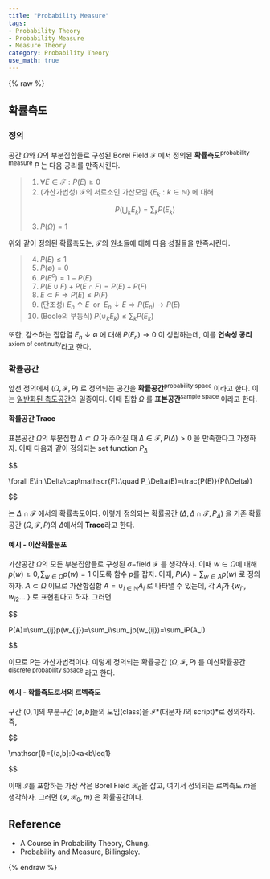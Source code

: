 ```yaml
---
title: "Probability Measure"
tags:
- Probability Theory
- Probability Measure
- Measure Theory
category: Probability Theory
use_math: true
---
```

{% raw %}

## 확률측도
### 정의
공간 $\Omega$와 $\Omega$의 부분집합들로 구성된 Borel Field $\mathscr{F}$ 에서 정의된 **확률측도**<sup>probability measure</sup> $P$ 는 다음 공리를 만족시킨다.   
> 1. $\forall E\in \mathscr{F}: P(E)\geq 0$   
> 2. (가산가법성) $\mathscr{F}$의 서로소인 가산모임 {$E_k:k\in \mathbb{N}$} 에 대해   
> 
> $$P\biggl(\bigcup_k E_k\biggr)=\sum_k P(E_k)$$   
> 
> 3. $P(\Omega)=1$   

위와 같이 정의된 확률측도는, $\mathscr{F}$의 원소들에 대해 다음 성질들을 만족시킨다.   
> 4. $P(E)\leq 1$
> 5. $P(\emptyset)=0$
> 6. $P(E^c)=1-P(E)$
> 7. $P(E\cup F)+P(E\cap F)=P(E)+P(F)$
> 8. $E\subset F\Rightarrow P(E)\leq P(F)$
> 9. (단조성) $E_n\uparrow E\; \text{ or }\; E_n\downarrow E\Rightarrow P(E_n)\to P(E)$
> 10. (Boole의 부등식) $P(\cup_k E_k)\leq \sum_k P(E_k)$   

또한, 감소하는 집합열 $E_n\downarrow\emptyset$ 에 대해 $P(E_n)\to 0$ 이 성립하는데, 이를 **연속성 공리**<sup>axiom of continuity</sup>라고 한다.

### 확률공간
앞선 정의에서 $(\Omega,\mathscr{F},P)$ 로 정의되는 공간을 **확률공간**<sup>probability space</sup> 이라고 한다. 이는 [일반화된 측도공간](https://ddangchani.github,io/math/gms_1)의 일종이다. 이때 집합 $\Omega$ 를 **표본공간**<sup>sample space</sup> 이라고 한다.   
#### 확률공간 Trace
표본공간 $\Omega$의 부분집합 $\Delta\subset\Omega$ 가 주어질 때 $\Delta\in\mathscr{F},P(\Delta)>0$ 을 만족한다고 가정하자. 이때 다음과 같이 정의되는 set function $P_\Delta$   

$$

\forall E\in \Delta\cap\mathscr{F}:\quad P_\Delta(E)=\frac{P(E)}{P(\Delta)}

$$   

는 $\Delta\cap\mathscr{F}$ 에서의 확률측도이다. 이렇게 정의되는 확률공간 $(\Delta,\Delta\cap\mathscr{F},P_\Delta)$ 을 기존 확률공간 $(\Omega,\mathscr{F},P)$의 $\Delta$에서의 **Trace**라고 한다.    

#### 예시 - 이산확률분포
가산공간 $\Omega$의 모든 부분집합들로 구성된 $\sigma-$field $\mathscr{F}$ 를 생각하자. 이때 $w\in\Omega$에 대해 $p(w)\geq 0, \sum_{w\in\Omega}p(w)=1$ 이도록 함수 $p$를 잡자. 이때, $P(A)=\sum_{w\in A}p(w)$ 로 정의하자. $A\subset\Omega$ 이므로 가산합집합 $A=\cup_{i\in\mathbb{N}}A_i$ 로 나타낼 수 있는데, 각 $A_i$가 {$w_{i1},w_{i2}\ldots$ } 로 표현된다고 하자. 그러면   

$$

P(A)=\sum_{ij}p(w_{ij})=\sum_i\sum_jp(w_{ij})=\sum_iP(A_i)

$$   

이므로 P는 가산가법적이다. 이렇게 정의되는 확률공간 $(\Omega,\mathscr{F},P)$ 를 이산확률공간<sup>discrete probability spsace</sup> 라고 한다.   

#### 예시 - 확률측도로서의 르벡측도
구간 $(0,1]$의 부분구간 $(a,b]$들의 모임(class)을 $\mathscr{I}$*(대문자 $I$의 script)*로 정의하자. 즉,   

$$

\mathscr{I}=\{(a,b]:0<a<b\leq1\}

$$   

이때 $\mathscr{I}$를 포함하는 가장 작은 Borel Field $\mathscr{B_0}$을 잡고, 여기서 정의되는 르벡측도 $m$을 생각하자. 그러면 $(\mathscr{I,B_0},m)$ 은 확률공간이다.


## Reference
 - A Course in Probability Theory, Chung.
 - Probability and Measure, Billingsley.

{% endraw %}